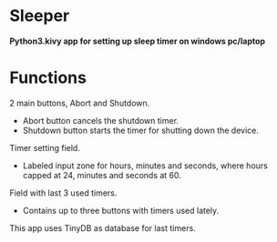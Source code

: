 # Sleeper
**Python3.kivy app for setting up sleep timer on windows pc/laptop**

# **Functions**

2 main buttons, Abort and Shutdown.
- Abort button cancels the shutdown timer.
- Shutdown button starts the timer for shutting down the device.

Timer setting field.
- Labeled input zone for hours, minutes and seconds, where hours capped at 24, minutes and seconds at 60.

Field with last 3 used timers.
- Contains up to three buttons with timers used lately.

This app uses TinyDB as database for last timers.
